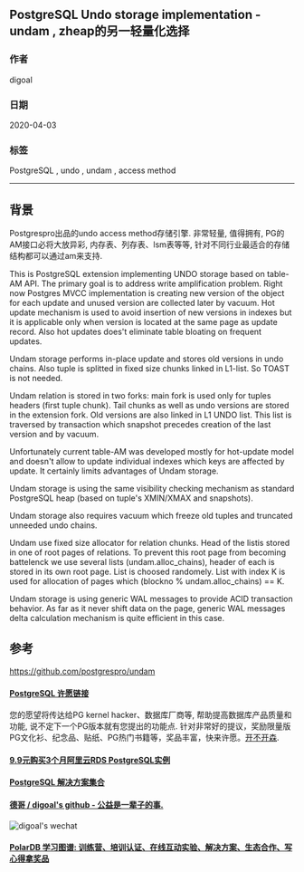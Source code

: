 ## PostgreSQL Undo storage implementation - undam , zheap的另一轻量化选择  
  
### 作者  
digoal  
  
### 日期  
2020-04-03  
  
### 标签  
PostgreSQL , undo , undam , access method  
  
----  
  
## 背景  
Postgrespro出品的undo access method存储引擎. 非常轻量, 值得拥有, PG的AM接口必将大放异彩, 内存表、列存表、lsm表等等, 针对不同行业最适合的存储结构都可以通过am来支持.   
  
This is PostgreSQL extension implementing UNDO storage based on table-AM API. The primary goal is to address write amplification problem. Right now Postgres MVCC implementation is creating new version of the object for each update and unused version are collected later by vacuum. Hot update mechanism is used to avoid insertion of new versions in indexes but it is applicable only when version is located at the same page as update record. Also hot updates does't eliminate table bloating on frequent updates.  
  
Undam storage performs in-place update and stores old versions in undo chains. Also tuple is splitted in fixed size chunks linked in L1-list. So TOAST is not needed.  
  
Undam relation is stored in two forks: main fork is used only for tuples headers (first tuple chunk). Tail chunks as well as undo versions are stored in the extension fork. Old versions are also linked in L1 UNDO list. This list is traversed by transaction which snapshot precedes creation of the last version and by vacuum.  
  
Unfortunately current table-AM was developed mostly for hot-update model and doesn't allow to update individual indexes which keys are affected by update. It certainly limits advantages of Undam storage.  
  
Undam storage is using the same visibility checking mechanism as standard PostgreSQL heap (based on tuple's XMIN/XMAX and snapshots).  
  
Undam storage also requires vacuum which freeze old tuples and truncated unneeded undo chains.  
  
Undam use fixed size allocator for relation chunks. Head of the listis stored in one of root pages of relations. To prevent this root page from becoming battelenck we use several lists (undam.alloc_chains), header of each is stored in its own root page. List is choosed randomely. List with index K is used for allocation of pages which (blockno % undam.alloc_chains) == K.  
  
Undam storage is using generic WAL messages to provide ACID transaction behavior. As far as it never shift data on the page, generic WAL messages delta calculation mechanism is quite efficient in this case.  
  
## 参考  
https://github.com/postgrespro/undam  
  
  
  
  
  
  
  
  
  
  
  
  
  
  
  
  
  
  
  
  
  
  
  
  
  
  
  
  
  
  
  
  
  
  
  
  
  
  
  
  
  
  
  
  
  
  
  
  
  
  
  
  
  
  
  
#### [PostgreSQL 许愿链接](https://github.com/digoal/blog/issues/76 "269ac3d1c492e938c0191101c7238216")
您的愿望将传达给PG kernel hacker、数据库厂商等, 帮助提高数据库产品质量和功能, 说不定下一个PG版本就有您提出的功能点. 针对非常好的提议，奖励限量版PG文化衫、纪念品、贴纸、PG热门书籍等，奖品丰富，快来许愿。[开不开森](https://github.com/digoal/blog/issues/76 "269ac3d1c492e938c0191101c7238216").  
  
  
#### [9.9元购买3个月阿里云RDS PostgreSQL实例](https://www.aliyun.com/database/postgresqlactivity "57258f76c37864c6e6d23383d05714ea")
  
  
#### [PostgreSQL 解决方案集合](https://yq.aliyun.com/topic/118 "40cff096e9ed7122c512b35d8561d9c8")
  
  
#### [德哥 / digoal's github - 公益是一辈子的事.](https://github.com/digoal/blog/blob/master/README.md "22709685feb7cab07d30f30387f0a9ae")
  
  
![digoal's wechat](../pic/digoal_weixin.jpg "f7ad92eeba24523fd47a6e1a0e691b59")
  
  
#### [PolarDB 学习图谱: 训练营、培训认证、在线互动实验、解决方案、生态合作、写心得拿奖品](https://www.aliyun.com/database/openpolardb/activity "8642f60e04ed0c814bf9cb9677976bd4")
  
